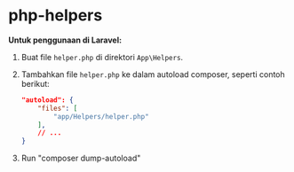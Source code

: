 # php-helpers

**Untuk penggunaan di Laravel:**

1. Buat file `helper.php` di direktori `App\Helpers`.
2. Tambahkan file `helper.php` ke dalam autoload composer, seperti contoh berikut:

   ```json
   "autoload": {
       "files": [
           "app/Helpers/helper.php"
       ],
       // ...
   }

3. Run "composer dump-autoload"
